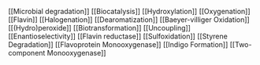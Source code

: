 [[Microbial degradation]]
[[Biocatalysis]]
[[Hydroxylation]]
[[Oxygenation]]
[[Flavin]]
[[Halogenation]]
[[Dearomatization]]
[[Baeyer-villiger Oxidation]]
[[(Hydro)peroxide]]
[[Biotransformation]]
[[Uncoupling]]
[[Enantioselectivity]]
[[Flavin reductase]]
[[Sulfoxidation]]
[[Styrene Degradation]]
[[Flavoprotein Monooxygenase]]
[[Indigo Formation]]
[[Two-component Monooxygenase]]
